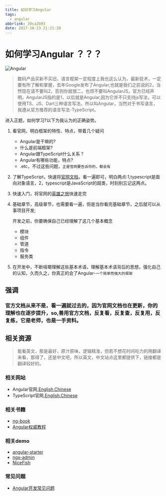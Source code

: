 ```yaml
---
title: 如何学习Angular
tags:
  - angular
abbrlink: 30ca2b93
date: 2017-10-23 21:21:20
---
```

# 如何学习Angular ？？？

![Angular](http://or0g12e5e.bkt.clouddn.com/blog/2017-10-23-angular.png)

> 数码产品买新不买旧，语言框架一定程度上我也这么认为，最新技术，一定要有所了解和掌握，去年Google发布了Angular,也就是我们之前说的2，当然现在请不要叫2，否则你就很二，也烦不要叫AngularJS，官方已经声明，AngularJS指的是1，以后就是Angular,因为它并不只支持js写法，可以使用TS、JS、Dart三种语言写法，所以叫Angular，当然对于书写语言，我遵从官方推荐的语言写法-TypeScript。

进入正题，如何学习?以下为我认为的正确姿势。

1. 看官网，明白框架的特性、特点，带着几个疑问
	- Angular是干嘛的?
	- 什么是前端框架?
	- Angular跟TypeScript什么关系？
	- Angular有哪些功能，特点?
	- .etc，不过这些问题，`正是官网要告诉你的，都会有`
2. 了解TypeScript，快速将[官网文档](https://www.tslang.cn/docs/handbook/basic-types.html)，看一遍即可，明白两点:1,typescript是面向对象语言，2，typescript是JavaScript的超类，时刻别忘记这两点。
3. 快速入门，将官网的[英雄之旅](https://angular.cn/tutorial)快速走完
4. 基础章节，高级章节，也需要看一遍，但是当你看完基础章节，之后就可以从事项目开发;

	开发之前，你要确保自己已经理解了这几个基本概念
	- 模块
	- 组件
	- 管道
	- 指令
	- 服务类
	
5. 在开发中，不断咀嚼理解这些基本术语，理解基本术语背后的思想，强化自己的认知，久而久之，你真正的会了Angular-`一个简单而强大的框架`

## 强调

### 官方文档从来不是，看一遍就过去的，因为官网文档也在更新，你的理解也在逐步提升，so,善用官方文档，反复看，反复查，反复用，反复练，它是老师，也是一手资料。

## 相关资源

> 能看英文，那是最好，原汁原味，逻辑精准，但若不想花时间吃力的用翻译来看，那得了，还是中文吧，所以英文，中文站点这里都提供下，链接都是翻译较好的。

### 相关网站

+ Angular官网,[English](https://angular.io),[Chinese](https://angular.cn)
+ TypeScript官网,[English](https://www.typescriptlang.org/),[Chinese](https://www.tslang.cn)

### 相关书籍

+ [ng-book](https://www.ng-book.com/2/)
+ [Angular权威教程](http://www.ituring.com.cn/book/1874)

### 相关demo

+ [angular-starter](https://github.com/AngularClass/angular-starter)
+ [ngx-admin](https://github.com/akveo/ngx-admin)
+ [NiceFish](https://github.com/damoqiongqiu/NiceFish)

### 常见问题

+ [Angular开发常见问题](http://1991421.cn/2017/10/26/dc22bcd7/)